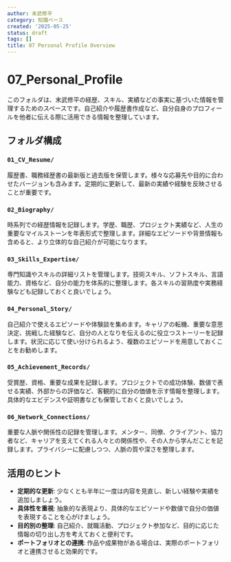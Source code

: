 ```yaml
---
author: 末武修平
category: 知識ベース
created: '2025-05-25'
status: draft
tags: []
title: 07 Personal Profile Overview
---
```


# 07_Personal_Profile

このフォルダは、末武修平の経歴、スキル、実績などの事実に基づいた情報を管理するためのスペースです。自己紹介や履歴書作成など、自分自身のプロフィールを他者に伝える際に活用できる情報を整理しています。

## フォルダ構成

### `01_CV_Resume/`
履歴書、職務経歴書の最新版と過去版を保管します。様々な応募先や目的に合わせたバージョンも含みます。定期的に更新して、最新の実績や経験を反映させることが重要です。

### `02_Biography/`
時系列での経歴情報を記録します。学歴、職歴、プロジェクト実績など、人生の重要なマイルストーンを年表形式で整理します。詳細なエピソードや背景情報も含めると、より立体的な自己紹介が可能になります。

### `03_Skills_Expertise/`
専門知識やスキルの詳細リストを管理します。技術スキル、ソフトスキル、言語能力、資格など、自分の能力を体系的に整理します。各スキルの習熟度や実務経験なども記録しておくと良いでしょう。

### `04_Personal_Story/`
自己紹介で使えるエピソードや体験談を集めます。キャリアの転機、重要な意思決定、挑戦した経験など、自分の人となりを伝えるのに役立つストーリーを記録します。状況に応じて使い分けられるよう、複数のエピソードを用意しておくことをお勧めします。

### `05_Achievement_Records/`
受賞歴、資格、重要な成果を記録します。プロジェクトでの成功体験、数値で表せる実績、外部からの評価など、客観的に自分の価値を示す情報を整理します。具体的なエビデンスや証明書なども保管しておくと良いでしょう。

### `06_Network_Connections/`
重要な人脈や関係性の記録を管理します。メンター、同僚、クライアント、協力者など、キャリアを支えてくれる人々との関係性や、その人から学んだことを記録します。プライバシーに配慮しつつ、人脈の質や深さを整理します。

## 活用のヒント

- **定期的な更新**: 少なくとも半年に一度は内容を見直し、新しい経験や実績を追加しましょう。
- **具体性を重視**: 抽象的な表現より、具体的なエピソードや数値で自分の価値を表現することを心がけましょう。
- **目的別の整理**: 自己紹介、就職活動、プロジェクト参加など、目的に応じた情報の切り出し方を考えておくと便利です。
- **ポートフォリオとの連携**: 作品や成果物がある場合は、実際のポートフォリオと連携させると効果的です。 